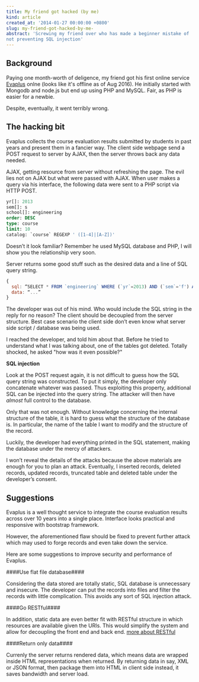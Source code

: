 ```yaml
---
title: My friend got hacked (by me)
kind: article
created_at: '2014-01-27 00:00:00 +0800'
slug: my-friend-got-hacked-by-me-
abstract: 'Screwing my friend over who has made a beginner mistake of
not preventing SQL injection'
---
```


## Background

Paying one month-worth of deligence, my friend got his first online service [Evaplus](http://keansh.com/evaplus/) onlne (looks like it's offline as of Aug 2016). He initially started with Mongodb and node.js but end up using PHP and MySQL. Fair, as PHP is easier for a newbie. 

Despite, eventually, it went terribly wrong.

## The hacking bit

Evaplus collects the course evaluation results submitted by students in past years and present them in a fancier way. The client side webpage send a POST request to server by AJAX, then the server throws back any data needed.

AJAX, getting resource from server without refreshing the page. The evil lies not on AJAX but what were passed with AJAX. When user makes a query via his interface, the following data were sent to a PHP script via HTTP POST.

~~~ sql
yr[]: 2013
sem[]: s
school[]: engineering
order: DESC
type: course
limit: 10
catalog: `course` REGEXP ' ([1-4]|[A-Z])'
~~~

Doesn’t it look familiar? Remember he used MySQL database and PHP, I will show you the relationship very soon.

Server returns some good stuff such as the desired data and a line of SQL query string.

~~~ javascript
{
  sql: “SELECT * FROM `engineering` WHERE (`yr`=2013) AND (`sem`='f') AND (`instructor`=’’) AND (`lecture`=’’ AND `ecourse` REGEXP ' ([1-4]|[A-Z])' ORDER BY `mean` DESC, `sd` ASC, `respRate` DESC LIMIT 0,20; ”,
  data: “...”
}
~~~

The developer was out of his mind. Who would include the SQL string in the reply for no reason? The client should be decoupled from the server structure. Best case scenario the client side don’t even know what server side script / database was being used.

I reached the developer, and told him about that. Before he tried to understand what I was talking about, one of the tables got deleted. Totally shocked, he asked "how was it even possible?"

**SQL injection**

Look at the POST request again, it is not difficult to guess how the SQL query string was constructed. To put it simply, the developer only concatenate whatever was passed. Thus exploiting this property, additional SQL can be injected into the query string. The attacker will then have *almost* full control to the database.

Only that was not enough. Without knowledge concerning the internal structure of the table, it is hard to guess what the structure of the database is. In particular, the name of the table I want to modify and the structure of the record.

Luckily, the developer had everything printed in the SQL statement, making the database under the mercy of attackers.

I won’t reveal the details of the attacks because the above materials are enough for you to plan an attack. Eventually, I inserted records, deleted records, updated records, truncated table and deleted table under the developer’s consent.

## Suggestions

Evaplus is a well thought service to integrate the course evaluation results across over 10 years into a single place. Interface looks practical and responsive with bootstrap framework. 

However, the aforementioned flaw should be fixed to prevent further attack which may used to forge records and even take down the service.

Here are some suggestions to improve security and performance of Evaplus.

####Use flat file database####

Considering the data stored are totally static, SQL database is unnecessary and insecure. The developer can put the records into files and filter the records with little complication. This avoids any sort of SQL injection attack.

####Go RESTful####

In addition, static data are even better fit with RESTful structure in which resources are available given the URIs. This would simplify the system and allow for decoupling the front end and back end. [more about RESTful](http://www.restapitutorial.com/)

####Return only data####

Currenly the server returns rendered data, which means data are wrapped inside HTML representations when returned. By returning data in say, XML or JSON format, then package them into HTML in client side instead, it saves bandwidth and server load.
